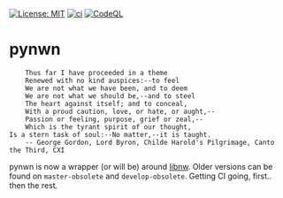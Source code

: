 [![License: MIT](https://img.shields.io/badge/License-MIT-yellow.svg)](https://opensource.org/licenses/MIT)
[![ci](https://github.com/jd28/pynwn/actions/workflows/build.yml/badge.svg)](https://github.com/jd28/pynwn/actions/workflows/build.yml)
[![CodeQL](https://github.com/jd28/pynwn/actions/workflows/codeql-analysis.yml/badge.svg)](https://github.com/jd28/pynwn/actions/workflows/codeql-analysis.yml)

# pynwn

```
    Thus far I have proceeded in a theme
    Renewed with no kind auspices:--to feel
    We are not what we have been, and to deem
    We are not what we should be,--and to steel
    The heart against itself; and to conceal,
    With a proud caution, love, or hate, or aught,--
    Passion or feeling, purpose, grief or zeal,--
    Which is the tyrant spirit of our thought,
Is a stern task of soul:--No matter,--it is taught.
    -- George Gordon, Lord Byron, Childe Harold's Pilgrimage, Canto the Third, CXI
```

pynwn is now a wrapper (or will be) around [libnw](https://github.com/jd28/libnw).  Older versions can be found on `master-obsolete` and `develop-obsolete`.  Getting CI going, first.. then the rest.
